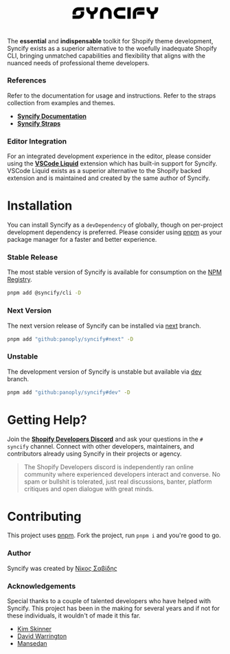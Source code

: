 <br>
<p align="center">
<a href="https://syncify.sh">
<img src="https://raw.githubusercontent.com/panoply/syncify/3b7839da26b4355943c94ddf93f81e2f41a6a2bf/assets/logo-text.svg"
width="200px">
</a>
</p>
<h1></h1>

The **essential** and **indispensable** toolkit for Shopify theme development, Syncify exists as a superior alternative to the woefully inadequate Shopify CLI, bringing unmatched capabilities and flexibility that aligns with the nuanced needs of professional theme developers.

### References

Refer to the documentation for usage and instructions. Refer to the straps collection from examples and themes.

- **[Syncify Documentation](https://syncify.sh)**
- **[Syncify Straps](https://github.com/SyncifyCLI)**

### Editor Integration

For an integrated development experience in the editor, please consider using the **[VSCode Liquid](https://github.com/panoply/vscode-liquid)** extension which has built-in support for Syncify. VSCode Liquid exists as a superior alternative to the Shopify backed extension and is maintained and created by the same author of Syncify.

# Installation

You can install Syncify as a `devDependency` of globally, though on per-project development dependency is preferred. Please consider using [pnpm](https://pnpm.js.org/en/cli/install) as your package manager for a faster and better experience.

### Stable Release

The most stable version of Syncify is available for consumption on the [NPM Registry](https://www.npmjs.com/package/@syncify/cli).

```bash
pnpm add @syncify/cli -D
```

### Next Version

The next version release of Syncify can be installed via [next](https://github.com/panoply/syncify/tree/next) branch.

```bash
pnpm add "github:panoply/syncify#next" -D
```

### Unstable

The development version of Syncify is unstable but available via [dev](https://github.com/panoply/syncify/tree/next) branch.

```bash
pnpm add "github:panoply/syncify#dev" -D
```

# Getting Help?

Join the **[Shopify Developers Discord](https://discord.gg/shopify-developers-597504637167468564)** and ask your questions in the `# syncify` channel. Connect with other developers, maintainers, and contributors already using Syncify in their projects or agency.

> The Shopify Developers discord is independently ran online community where experienced developers interact and converse. No spam or bullshit is tolerated, just real discussions, banter, platform critiques and open dialogue with great minds.

# Contributing

This project uses [pnpm](https://pnpm.js.org/en/cli/install). Fork the project, run `pnpm i` and you're good to go.

### Author

Syncify was created by [Nίκος Σαβίδης](https://github.com/panoply)

### Acknowledgements

Special thanks to a couple of talented developers who have helped with Syncify. This project has been in the making for several years and if not for these individuals, it wouldn't of made it this far.

- [Kim Skinner](https://github.com/WolfGreyDev)
- [David Warrington](https://ellodave.dev/)
- [Mansedan](https://github.com/webdeveman)
